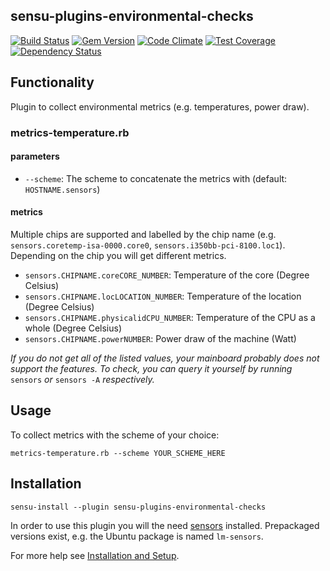 ## sensu-plugins-environmental-checks

[ ![Build Status](https://travis-ci.org/sensu-plugins/sensu-plugins-environmental-checks.svg?branch=master)](https://travis-ci.org/sensu-plugins/sensu-plugins-environmental-checks)
[![Gem Version](https://badge.fury.io/rb/sensu-plugins-environmental-checks.svg)](http://badge.fury.io/rb/sensu-plugins-environmental-checks)
[![Code Climate](https://codeclimate.com/github/sensu-plugins/sensu-plugins-environmental-checks/badges/gpa.svg)](https://codeclimate.com/github/sensu-plugins/sensu-plugins-environmental-checks)
[![Test Coverage](https://codeclimate.com/github/sensu-plugins/sensu-plugins-environmental-checks/badges/coverage.svg)](https://codeclimate.com/github/sensu-plugins/sensu-plugins-environmental-checks)
[![Dependency Status](https://gemnasium.com/sensu-plugins/sensu-plugins-environmental-checks.svg)](https://gemnasium.com/sensu-plugins/sensu-plugins-environmental-checks)

## Functionality

Plugin to collect environmental metrics (e.g. temperatures, power draw).

### metrics-temperature.rb

#### parameters

- `--scheme`: The scheme to concatenate the metrics with (default: `HOSTNAME.sensors`)

#### metrics

Multiple chips are supported and labelled by the chip name (e.g. `sensors.coretemp-isa-0000.core0`, `sensors.i350bb-pci-8100.loc1`). Depending on the chip you will get different metrics.

- `sensors.CHIPNAME.coreCORE_NUMBER`: Temperature of the core (Degree Celsius)
- `sensors.CHIPNAME.locLOCATION_NUMBER`: Temperature of the location (Degree Celsius)
- `sensors.CHIPNAME.physicalidCPU_NUMBER`: Temperature of the CPU as a whole (Degree Celsius)
- `sensors.CHIPNAME.powerNUMBER`: Power draw of the machine (Watt)

*If you do not get all of the listed values, your mainboard probably does not support the features. To check, you can query it yourself by running* `sensors` *or* `sensors -A` *respectively.*

## Usage

To collect metrics with the scheme of your choice:

```plain
metrics-temperature.rb --scheme YOUR_SCHEME_HERE
```

## Installation

```plain
sensu-install --plugin sensu-plugins-environmental-checks
``` 

In order to use this plugin you will the need [sensors](https://github.com/groeck/lm-sensors) installed. Prepackaged versions exist, e.g. the Ubuntu package is named `lm-sensors`.

For more help see [Installation and Setup](http://sensu-plugins.io/docs/installation_instructions.html).

